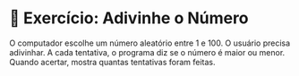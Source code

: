 # 🧠 Exercício: Adivinhe o Número
O computador escolhe um número aleatório entre 1 e 100.
O usuário precisa adivinhar.
A cada tentativa, o programa diz se o número é maior ou menor.
Quando acertar, mostra quantas tentativas foram feitas.